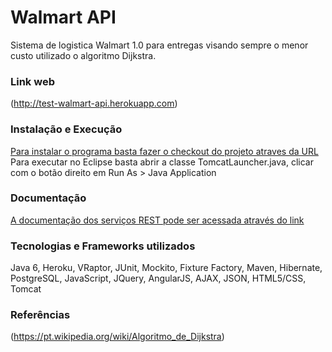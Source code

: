 Walmart API
=====

Sistema de logistica Walmart 1.0 para entregas visando sempre o menor custo utilizado o algoritmo Dijkstra.

### Link web
(http://test-walmart-api.herokuapp.com)

### Instalação e Execução
[Para instalar o programa basta fazer o checkout do projeto atraves da URL](https://github.com/abzneto/test-walmart-api)
Para executar no Eclipse basta abrir a classe TomcatLauncher.java, clicar com o botão direito em Run As > Java Application

### Documentação
[A documentação dos serviços REST pode ser acessada através do link](http://test-walmart-api.herokuapp.com/restDocs/api.html)

### Tecnologias e Frameworks utilizados
Java 6, Heroku, VRaptor, JUnit, Mockito, Fixture Factory, Maven, Hibernate, PostgreSQL, JavaScript, JQuery, AngularJS, AJAX, JSON, HTML5/CSS, Tomcat

### Referências
(https://pt.wikipedia.org/wiki/Algoritmo_de_Dijkstra)
